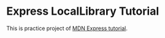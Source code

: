 # Express LocalLibrary Tutorial

This is practice project of [MDN Express tutorial](https://developer.mozilla.org/en-US/docs/Learn/Server-side/Express_Nodejs).
